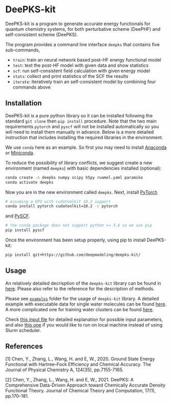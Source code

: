 # DeePKS-kit

DeePKS-kit is a program to generate accurate energy functionals for quantum chemistry systems,
for both perturbative scheme (DeePHF) and self-consistent scheme (DeePKS).

The program provides a command line interface `deepks` that contains five sub-commands, 
- `train`: train an neural network based post-HF energy functional model
- `test`: test the post-HF model with given data and show statistics
- `scf`: run self-consistent field calculation with given energy model
- `stats`: collect and print statistics of the SCF the results
- `iterate`: iteratively train an self-consistent model by combining four commands above

## Installation

DeePKS-kit is a pure python library so it can be installed following the standard `git clone` then `pip install` procedure. Note that the two main requirements `pytorch` and `pyscf` will not be installed automatically so you will need to install them manually in advance. Below is a more detailed instruction that includes installing the required libraries in the environment.

We use `conda` here as an example. So first you may need to install [Anaconda](https://docs.anaconda.com/anaconda/install/) or [Miniconda](https://docs.conda.io/en/latest/miniconda.html).

To reduce the possibility of library conflicts, we suggest create a new environment (named `deepks`) with basic dependencies installed (optional):
```bash
conda create -n deepks numpy scipy h5py ruamel.yaml paramiko
conda activate deepks
```
Now you are in the new environment called `deepks`.
Next, install [PyTorch](https://pytorch.org/get-started/locally/) 
```bash
# assuming a GPU with cudatoolkit 10.2 support
conda install pytorch cudatoolkit=10.2 -c pytorch
```
and [PySCF](https://github.com/pyscf/pyscf).
```bash
# the conda package does not support python >= 3.8 so we use pip
pip install pyscf
```

Once the environment has been setup properly, using pip to install DeePKS-kit:
```bash
pip install git+https://github.com/deepmodeling/deepks-kit/
```

## Usage

An relatively detailed decrisption of the `deepks-kit` library can be found in [here](https://arxiv.org/pdf/2012.14615.pdf). Please also refer to the reference for the description of methods.

Please see [`examples`](./examples) folder for the usage of `deepks-kit` library. A detailed example with executable data for single water molecules can be found [here](./examples/water_single). A more complicated one for training water clusters can be found [here](./examples/water_cluster).

Check [this input file](./examples/water_cluster/args.yaml) for detailed explanation for possible input parameters, and also [this one](./examples/water_cluster/shell.yaml) if you would like to run on local machine instead of using Slurm scheduler.

## References

[1] Chen, Y., Zhang, L., Wang, H. and E, W., 2020. Ground State Energy Functional with Hartree–Fock Efficiency and Chemical Accuracy. The Journal of Physical Chemistry A, 124(35), pp.7155-7165.

[2] Chen, Y., Zhang, L., Wang, H. and E, W., 2021. DeePKS: A Comprehensive Data-Driven Approach toward Chemically Accurate Density Functional Theory. Journal of Chemical Theory and Computation, 17(1), pp.170–181.


<!-- ## TODO

- [ ] Print loss separately for E and F in training.
- [ ] Rewrite all `print` function using `logging`.
- [ ] Write a detailed README and more docs.
- [ ] Add unit tests. -->

